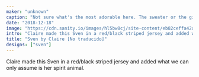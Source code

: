 ```yaml
---
maker: "unknown"
caption: "Not sure what's the most adorable here. The sweater or the girl."
date: "2018-12-18"
image: "https://cdn.sanity.io/images/hl5bw8cj/site-content/eb82ceffa42a328a5e2ffa423fe3d5d09963aa9f-3497x2134.jpg"
intro: "Claire made this Sven in a red/black striped jersey and added what we can only assume is her spirit animal."
title: "Sven by Claire [No traducido]"
designs: ["sven"]
---
```



Claire made this Sven in a red/black striped jersey and added what we can only assume is her spirit animal.

